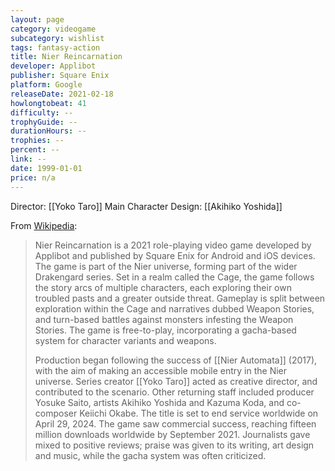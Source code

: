 ```yaml
---
layout: page
category: videogame
subcategory: wishlist
tags: fantasy-action
title: Nier Reincarnation
developer: Applibot
publisher: Square Enix
platform: Google
releaseDate: 2021-02-18
howlongtobeat: 41
difficulty: --
trophyGuide: --
durationHours: --
trophies: --
percent: --
link: --
date: 1999-01-01
price: n/a
---
```


Director: [[Yoko Taro]]
Main Character Design: [[Akihiko Yoshida]]

From [Wikipedia](https://en.wikipedia.org/wiki/Nier_Reincarnation):

> Nier Reincarnation is a 2021 role-playing video game developed by Applibot and published by Square Enix for Android and iOS devices. The game is part of the Nier universe, forming part of the wider Drakengard series. Set in a realm called the Cage, the game follows the story arcs of multiple characters, each exploring their own troubled pasts and a greater outside threat. Gameplay is split between exploration within the Cage and narratives dubbed Weapon Stories, and turn-based battles against monsters infesting the Weapon Stories. The game is free-to-play, incorporating a gacha-based system for character variants and weapons.
>
> Production began following the success of [[Nier Automata]] (2017), with the aim of making an accessible mobile entry in the Nier universe. Series creator [[Yoko Taro]] acted as creative director, and contributed to the scenario. Other returning staff included producer Yosuke Saito, artists Akihiko Yoshida and Kazuma Koda, and co-composer Keiichi Okabe. The title is set to end service worldwide on April 29, 2024. The game saw commercial success, reaching fifteen million downloads worldwide by September 2021. Journalists gave mixed to positive reviews; praise was given to its writing, art design and music, while the gacha system was often criticized.
